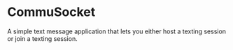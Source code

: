 # CommuSocket
A simple text message application that lets you either host a texting session or join a texting session.
